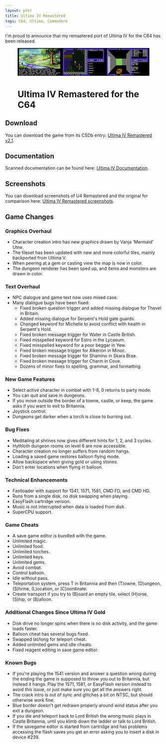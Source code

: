 ```yaml
---
layout: post
title: Ultima IV Remastered
tags: C64, Ultima, Commodore
---
```


I'm proud to announce that my remastered port of Ultima IV for the C64 has been released.


<figure>
    <a href="/images/u4-remastered-trinity-large.png"><img src="/images/u4-remastered-trinity-large.png" alt="Ultima IV Remastered"></a>
    <h1>Ultima IV Remastered for the C64</h1>
</figure>


## Download

You can download the game from its CSDb entry: [Ultima IV Remastered v2.1](http://csdb.dk/release/index.php?id=137617).


## Documentation

Scanned documentation can be found here: [Ultima IV Documentation](https://paradroid.automac.se/u4/docs.html).


## Screenshots

You can download screenshots of U4 Remastered and the original for comparison here: [Ultima IV Remastered screenshots](/data/u4screenshots.zip).


## Game Changes


### Graphics Overhaul

* Character creation intro has new graphics drawn by Vanja 'Mermaid' Utne.
* The tileset has been updated with new and more colorful tiles, mainly backported from Ultima V.
* When peering at a gem or casting view the map is now in color.
* The dungeon renderer has been sped up, and items and monsters are drawn in color.


### Text Overhaul

* NPC dialogue and game text now uses mixed case.
* Many dialogue bugs have been fixed:
    * Fixed broken question trigger and added missing dialogue for Thevel in Britain.
    * Added missing dialogue for Serpent's Hold gate guards.
    * Changed keyword for Michelle to avoid conflict with health in Serpent's Hold.
    * Fixed broken message trigger for Water in Castle British.
    * Fixed misspelled keyword for Estro in the Lycaeum.
    * Fixed misspelled keyword for a poor beggar in Yew.
    * Fixed broken message trigger for Alkerion in Minoc.
    * Fixed broken message trigger for Shamino in Skara Brae.
    * Fixed broken message trigger for Charm in Cove.
    * Dozens of minor fixes to spelling, grammar, and formatting.


### New Game Features

* Select active character in combat with 1-8, 0 returns to party mode.
* You can quit and save in dungeons.
* If you move outside the border of a towne, castle, or keep, the game asks if you want to exit to Britannia.
* Joystick control.
* Dungeons get darker when a torch is close to burning out.


### Bug Fixes

* Meditating at shrines now gives different hints for 1, 2, and 3 cycles.
* Hythloth dungeon rooms on level 6 are now accessible.
* Character creation no longer suffers from random hangs.
* Loading a saved game restores balloon flying mode.
* Allow backspace when giving gold or using stones.
* Don't enter locations when flying in balloon.


### Technical Enhancements

* Fastloader with support for 1541, 1571, 1581, CMD FD, and CMD HD.
* Runs from a single disk, no disk swapping when playing.
* EasyFlash cartridge version.
* Music is not interrupted when data is loaded from disk.
* SuperCPU support.


### Game Cheats

* A save game editor is bundled with the game.
* Unlimited magic.
* Unlimited food.
* Unlimited torches.
* Unlimited keys.
* Unlimited gems.
* Avoid combat.
* Control balloon.
* Idle without pass.
* Teleportation system, press T in Britannia and then (T)owne, (D)ungeon, (S)hrine, (L)ocation, or (C)oordinate.
* Create transport if you try to (B)oard an empty tile, select (H)orse, (S)hip, or (B)alloon.


### Additional Changes Since Ultima IV Gold

* Disk drive no longer spins when there is no disk activity, and the game loads faster.
* Balloon cheat has several bugs fixed.
* Swapped lat/long for teleport cheat.
* Added unlimited gems and idle cheats.
* Fixed reagent editing in save game editor.


### Known Bugs

* If you're playing the 1541 version and answer a question wrong during the ending the game is supposed to throw you out to Britannia, but instead it hangs. Play the 1571, 1581, or EasyFlash version instead to avoid this issue, or just make sure you get all the answers right.
* The crack intro is out of sync and glitches a bit on NTSC, but should otherwise work fine.
* Blue border doesn't get redrawn properly around wind status after you exit a dungeon.
* If you die and teleport back to Lord British the wrong music plays in Castle Britannia, until you klimb down the ladder or talk to Lord British.
* If the savegame editor is started from cartridge and has problems accessing the flash saves you get an error asking you to insert a disk in device #239.
